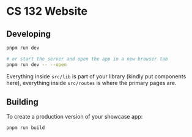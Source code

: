 # CS 132 Website

## Developing

```bash
pnpm run dev

# or start the server and open the app in a new browser tab
pnpm run dev -- --open
```

Everything inside `src/lib` is part of your library (kindly put components here), everything inside `src/routes` is where the primary pages are.

## Building

To create a production version of your showcase app:

```bash
pnpm run build
```

